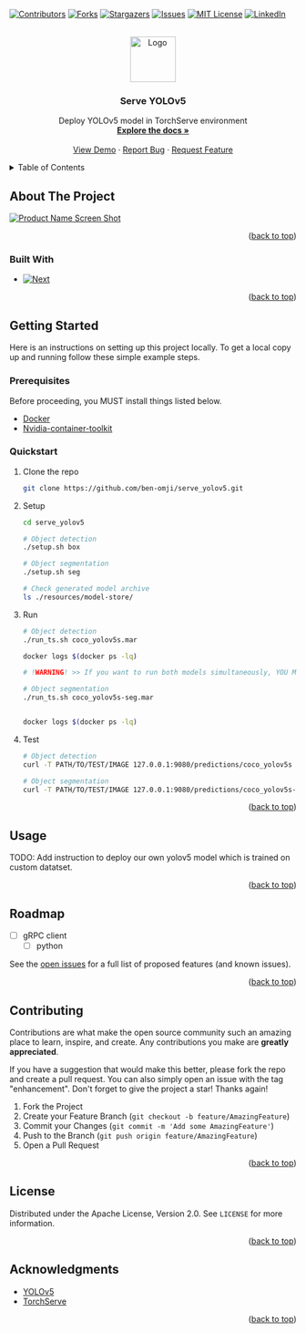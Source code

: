 <!-- Improved compatibility of back to top link: See: https://github.com/othneildrew/Best-README-Template/pull/73 -->
<a name="readme-top"></a>
<!--
*** Thanks for checking out the Best-README-Template. If you have a suggestion
*** that would make this better, please fork the repo and create a pull request
*** or simply open an issue with the tag "enhancement".
*** Don't forget to give the project a star!
*** Thanks again! Now go create something AMAZING! :D
-->



<!-- PROJECT SHIELDS -->
<!--
*** I'm using markdown "reference style" links for readability.
*** Reference links are enclosed in brackets [ ] instead of parentheses ( ).
*** See the bottom of this document for the declaration of the reference variables
*** for contributors-url, forks-url, etc. This is an optional, concise syntax you may use.
*** https://www.markdownguide.org/basic-syntax/#reference-style-links
-->
[![Contributors][contributors-shield]][contributors-url]
[![Forks][forks-shield]][forks-url]
[![Stargazers][stars-shield]][stars-url]
[![Issues][issues-shield]][issues-url]
[![MIT License][license-shield]][license-url]
[![LinkedIn][linkedin-shield]][linkedin-url]



<!-- PROJECT LOGO -->
<br />
<div align="center">
  <a href="https://github.com/ben-omji/serve_yolov5">
    <img src="images/logo.png" alt="Logo" width="80" height="80">
  </a>

<h3 align="center">Serve YOLOv5</h3>

  <p align="center">
    Deploy YOLOv5 model in TorchServe environment
    <br />
    <a href="https://github.com/ben-omji/serve_yolov5"><strong>Explore the docs »</strong></a>
    <br />
    <br />
    <a href="https://github.com/ben-omji/serve_yolov5">View Demo</a>
    ·
    <a href="https://github.com/ben-omji/serve_yolov5/issues">Report Bug</a>
    ·
    <a href="https://github.com/ben-omji/serve_yolov5/issues">Request Feature</a>
  </p>
</div>



<!-- TABLE OF CONTENTS -->
<details>
  <summary>Table of Contents</summary>
  <ol>
    <li>
      <a href="#about-the-project">About The Project</a>
      <ul>
        <li><a href="#built-with">Built With</a></li>
      </ul>
    </li>
    <li>
      <a href="#getting-started">Getting Started</a>
      <ul>
        <li><a href="#prerequisites">Prerequisites</a></li>
        <li><a href="#installation">Installation</a></li>
      </ul>
    </li>
    <li><a href="#usage">Usage</a></li>
    <li><a href="#roadmap">Roadmap</a></li>
    <li><a href="#contributing">Contributing</a></li>
    <li><a href="#license">License</a></li>
    <li><a href="#contact">Contact</a></li>
    <li><a href="#acknowledgments">Acknowledgments</a></li>
  </ol>
</details>



<!-- ABOUT THE PROJECT -->
## About The Project

[![Product Name Screen Shot][product-screenshot]](https://github.com/ben-omji/serve_yolov5/images/screenshot.png)

<p align="right">(<a href="#readme-top">back to top</a>)</p>



### Built With

* [![Next][Docker]][Docker-url]

<p align="right">(<a href="#readme-top">back to top</a>)</p>



<!-- GETTING STARTED -->
## Getting Started

Here is an instructions on setting up this project locally.
To get a local copy up and running follow these simple example steps.

### Prerequisites

Before proceeding, you MUST install things listed below.
* [Docker](https://docs.docker.com/engine/install/)
* [Nvidia-container-toolkit](https://github.com/NVIDIA/nvidia-container-toolkit)

### Quickstart

1. Clone the repo
   ```sh
   git clone https://github.com/ben-omji/serve_yolov5.git
   ```
2. Setup
   ```sh
   cd serve_yolov5

   # Object detection
   ./setup.sh box

   # Object segmentation
   ./setup.sh seg

   # Check generated model archive
   ls ./resources/model-store/
   ```
3. Run
   ```sh
   # Object detection
   ./run_ts.sh coco_yolov5s.mar

   docker logs $(docker ps -lq)

   # !WARNING! >> If you want to run both models simultaneously, YOU MUST CHANGE THE PORT IN SCRIPT for preventing the conflict.

   # Object segmentation
   ./run_ts.sh coco_yolov5s-seg.mar


   docker logs $(docker ps -lq)
   ```
3. Test
   ```sh
   # Object detection
   curl -T PATH/TO/TEST/IMAGE 127.0.0.1:9080/predictions/coco_yolov5s

   # Object segmentation
   curl -T PATH/TO/TEST/IMAGE 127.0.0.1:9080/predictions/coco_yolov5s-seg
   ```

<p align="right">(<a href="#readme-top">back to top</a>)</p>



<!-- USAGE EXAMPLES -->
## Usage

TODO: Add instruction to deploy our own yolov5 model which is trained on custom datatset.

<p align="right">(<a href="#readme-top">back to top</a>)</p>



<!-- ROADMAP -->
## Roadmap

- [ ] gRPC client
    - [ ] python

See the [open issues](https://github.com/ben-omji/serve_yolov5/issues) for a full list of proposed features (and known issues).

<p align="right">(<a href="#readme-top">back to top</a>)</p>



<!-- CONTRIBUTING -->
## Contributing

Contributions are what make the open source community such an amazing place to learn, inspire, and create. Any contributions you make are **greatly appreciated**.

If you have a suggestion that would make this better, please fork the repo and create a pull request. You can also simply open an issue with the tag "enhancement".
Don't forget to give the project a star! Thanks again!

1. Fork the Project
2. Create your Feature Branch (`git checkout -b feature/AmazingFeature`)
3. Commit your Changes (`git commit -m 'Add some AmazingFeature'`)
4. Push to the Branch (`git push origin feature/AmazingFeature`)
5. Open a Pull Request

<p align="right">(<a href="#readme-top">back to top</a>)</p>



<!-- LICENSE -->
## License

Distributed under the Apache License, Version 2.0. See `LICENSE` for more information.

<p align="right">(<a href="#readme-top">back to top</a>)</p>



<!-- ACKNOWLEDGMENTS -->
## Acknowledgments

* [YOLOv5](https://github.com/ultralytics/yolov5)
* [TorchServe](https://github.com/pytorch/serve)

<p align="right">(<a href="#readme-top">back to top</a>)</p>



<!-- MARKDOWN LINKS & IMAGES -->
<!-- https://www.markdownguide.org/basic-syntax/#reference-style-links -->
[contributors-shield]: https://img.shields.io/github/contributors/ben-omji/serve_yolov5.svg?style=for-the-badge
[contributors-url]: https://github.com/ben-omji/serve_yolov5/graphs/contributors
[forks-shield]: https://img.shields.io/github/forks/ben-omji/serve_yolov5.svg?style=for-the-badge
[forks-url]: https://github.com/ben-omji/serve_yolov5/network/members
[stars-shield]: https://img.shields.io/github/stars/ben-omji/serve_yolov5.svg?style=for-the-badge
[stars-url]: https://github.com/ben-omji/serve_yolov5/stargazers
[issues-shield]: https://img.shields.io/github/issues/ben-omji/serve_yolov5.svg?style=for-the-badge
[issues-url]: https://github.com/ben-omji/serve_yolov5/issues
[license-shield]: https://img.shields.io/github/license/ben-omji/serve_yolov5.svg?style=for-the-badge
[license-url]: https://github.com/ben-omji/serve_yolov5/blob/master/LICENSE.txt
[linkedin-shield]: https://img.shields.io/badge/-LinkedIn-black.svg?style=for-the-badge&logo=linkedin&colorB=555
[linkedin-url]: https://linkedin.com/in/beomjin-kim-368203143
[product-screenshot]: images/screenshot.png
[Docker]: https://img.shields.io/badge/docker-0db7ed?style=for-the-badge&logo=docker&logoColor=white
[Docker-url]: https://www.docker.com/
[React.js]: https://img.shields.io/badge/React-20232A?style=for-the-badge&logo=react&logoColor=61DAFB
[React-url]: https://reactjs.org/
[Vue.js]: https://img.shields.io/badge/Vue.js-35495E?style=for-the-badge&logo=vuedotjs&logoColor=4FC08D
[Vue-url]: https://vuejs.org/
[Angular.io]: https://img.shields.io/badge/Angular-DD0031?style=for-the-badge&logo=angular&logoColor=white
[Angular-url]: https://angular.io/
[Svelte.dev]: https://img.shields.io/badge/Svelte-4A4A55?style=for-the-badge&logo=svelte&logoColor=FF3E00
[Svelte-url]: https://svelte.dev/
[Laravel.com]: https://img.shields.io/badge/Laravel-FF2D20?style=for-the-badge&logo=laravel&logoColor=white
[Laravel-url]: https://laravel.com
[Bootstrap.com]: https://img.shields.io/badge/Bootstrap-563D7C?style=for-the-badge&logo=bootstrap&logoColor=white
[Bootstrap-url]: https://getbootstrap.com
[JQuery.com]: https://img.shields.io/badge/jQuery-0769AD?style=for-the-badge&logo=jquery&logoColor=white
[JQuery-url]: https://jquery.com 